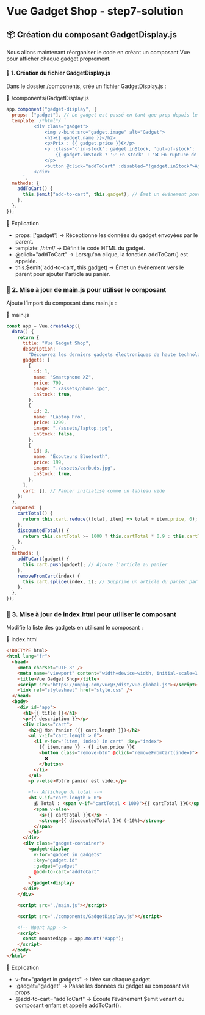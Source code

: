 # Vue Gadget Shop - step7-solution

## 📦 Création du composant GadgetDisplay.js

Nous allons maintenant réorganiser le code en créant un composant Vue pour afficher chaque gadget proprement.

#### 🔹 1. Création du fichier GadgetDisplay.js

Dans le dossier /components, crée un fichier GadgetDisplay.js :

📄 /components/GadgetDisplay.js

```js
app.component("gadget-display", {
  props: ["gadget"], // Le gadget est passé en tant que prop depuis le parent
  template: /*html*/ `
          <div class="gadget">
              <img v-bind:src="gadget.image" alt="Gadget">
              <h2>{{ gadget.name }}</h2>
              <p>Prix : {{ gadget.price }}€</p>
              <p :class="{'in-stock': gadget.inStock, 'out-of-stock': !gadget.inStock}">
                  {{ gadget.inStock ? '✅ En stock' : '❌ En rupture de stock' }}
              </p>
              <button @click="addToCart" :disabled="!gadget.inStock">Ajouter au panier</button>
          </div>
      `,
  methods: {
    addToCart() {
      this.$emit("add-to-cart", this.gadget); // Émet un événement pour ajouter au panier
    },
  },
});
```

📌 Explication

- props: ['gadget'] → Réceptionne les données du gadget envoyées par le parent.
- template: /_html_/ → Définit le code HTML du gadget.
- @click="addToCart" → Lorsqu'on clique, la fonction addToCart() est appelée.
- this.$emit('add-to-cart', this.gadget) → Émet un événement vers le parent pour ajouter l'article au panier.

### 🔹 2. Mise à jour de main.js pour utiliser le composant

Ajoute l’import du composant dans main.js :

📄 main.js

```js
const app = Vue.createApp({
  data() {
    return {
      title: "Vue Gadget Shop",
      description:
        "Découvrez les derniers gadgets électroniques de haute technologie !",
      gadgets: [
        {
          id: 1,
          name: "Smartphone XZ",
          price: 799,
          image: "./assets/phone.jpg",
          inStock: true,
        },
        {
          id: 2,
          name: "Laptop Pro",
          price: 1299,
          image: "./assets/laptop.jpg",
          inStock: false,
        },
        {
          id: 3,
          name: "Écouteurs Bluetooth",
          price: 199,
          image: "./assets/earbuds.jpg",
          inStock: true,
        },
      ],
      cart: [], // Panier initialisé comme un tableau vide
    };
  },
  computed: {
    cartTotal() {
      return this.cart.reduce((total, item) => total + item.price, 0);
    },
    discountedTotal() {
      return this.cartTotal >= 1000 ? this.cartTotal * 0.9 : this.cartTotal;
    },
  },
  methods: {
    addToCart(gadget) {
      this.cart.push(gadget); // Ajoute l'article au panier
    },
    removeFromCart(index) {
      this.cart.splice(index, 1); // Supprime un article du panier par son index
    },
  },
});
```

### 🔹 3. Mise à jour de index.html pour utiliser le composant

Modifie la liste des gadgets en utilisant le composant <gadget-display> :

📄 index.html

```html
<!DOCTYPE html>
<html lang="fr">
  <head>
    <meta charset="UTF-8" />
    <meta name="viewport" content="width=device-width, initial-scale=1.0" />
    <title>Vue Gadget Shop</title>
    <script src="https://unpkg.com/vue@3/dist/vue.global.js"></script>
    <link rel="stylesheet" href="style.css" />
  </head>
  <body>
    <div id="app">
      <h1>{{ title }}</h1>
      <p>{{ description }}</p>
      <div class="cart">
        <h2>🛒 Mon Panier ({{ cart.length }})</h2>
        <ul v-if="cart.length > 0">
          <li v-for="(item, index) in cart" :key="index">
            {{ item.name }} - {{ item.price }}€
            <button class="remove-btn" @click="removeFromCart(index)">
              ❌
            </button>
          </li>
        </ul>
        <p v-else>Votre panier est vide.</p>

        <!-- Affichage du total -->
        <h3 v-if="cart.length > 0">
          💰 Total : <span v-if="cartTotal < 1000">{{ cartTotal }}€</span>
          <span v-else>
            <s>{{ cartTotal }}€</s> ➝
            <strong>{{ discountedTotal }}€ (-10%)</strong>
          </span>
        </h3>
      </div>
      <div class="gadget-container">
        <gadget-display
          v-for="gadget in gadgets"
          :key="gadget.id"
          :gadget="gadget"
          @add-to-cart="addToCart"
        >
        </gadget-display>
      </div>
    </div>

    <script src="./main.js"></script>

    <script src="./components/GadgetDisplay.js"></script>

    <!-- Mount App -->
    <script>
      const mountedApp = app.mount("#app");
    </script>
  </body>
</html>
```

📌 Explication

- v-for="gadget in gadgets" → Itère sur chaque gadget.
- :gadget="gadget" → Passe les données du gadget au composant via props.
- @add-to-cart="addToCart" → Écoute l’événement $emit venant du composant enfant et appelle addToCart().
